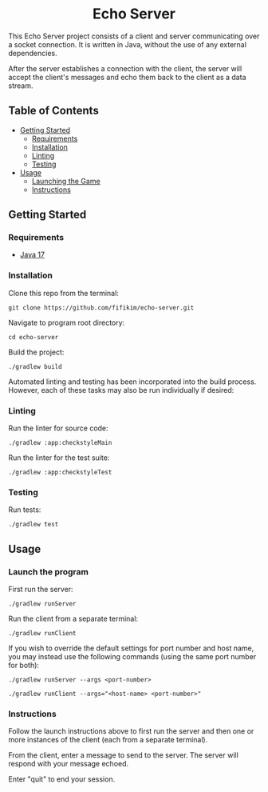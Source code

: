 <h1 align="center">Echo Server</h1>

This Echo Server project consists of a client and server communicating over a socket connection. It is written in Java, without the use of any external dependencies.

After the server establishes a connection with the client, the server will accept the client's messages and echo them back to the client as a data stream.

## Table of Contents

- [Getting Started](#getting_started)
  - [Requirements](#requirements)
  - [Installation](#installation)
  - [Linting](#linting)
  - [Testing](#testing)
- [Usage](#usage)
  - [Launching the Game](#launching)
  - [Instructions](#instructions)

## Getting Started <a name = "getting_started"></a>

### Requirements <a name = "requirements"></a>

- <a href="https://www.oracle.com/java/technologies/javase/jdk17-archive-downloads.html">Java 17</a>

### Installation <a name = "installation"></a>

Clone this repo from the terminal:
```
git clone https://github.com/fifikim/echo-server.git
```

Navigate to program root directory:
```
cd echo-server
```  

Build the project:
```
./gradlew build
```

Automated linting and testing has been incorporated into the build process. However, each of these tasks may also be run individually if desired:

### Linting <a name = "linting"></a>

Run the linter for source code:
```
./gradlew :app:checkstyleMain
```

Run the linter for the test suite:
```
./gradlew :app:checkstyleTest
```

### Testing <a name = "testing"></a>

Run tests:
```
./gradlew test
```

## Usage <a name="usage"></a>

### Launch the program <a name = "launching"></a>

First run the server:
```
./gradlew runServer
```

Run the client from a separate terminal:
```
./gradlew runClient
```

If you wish to override the default settings for port number and host name, you may instead use the following commands (using the same port number for both):

```
./gradlew runServer --args <port-number>
```
```
./gradlew runClient --args="<host-name> <port-number>"
```

### Instructions

Follow the launch instructions above to first run the server and then one or more instances of the client (each from a separate terminal). 

From the client, enter a message to send to the server. The server will respond with your message echoed.

Enter "quit" to end your session.
